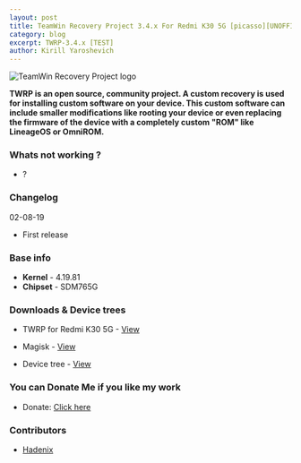 ```yaml
---
layout: post
title: TeamWin Recovery Project 3.4.x For Redmi K30 5G [picasso][UNOFFICIAL]
category: blog
excerpt: TWRP-3.4.x [TEST]
author: Kirill Yaroshevich
---
```


![TeamWin Recovery Project logo](http://Hadenix.github.io/images/redmi-k30-5g/twrp.jpg)

**TWRP is an open source, community project. A custom recovery is used for installing custom software on your device.
 This custom software can include smaller modifications like rooting your device or even replacing
 the firmware of the device with a completely custom "ROM" like LineageOS or OmniROM.**

### Whats not working ?
* ?

### Changelog

02-08-19
- First release

### Base info
* **Kernel** - 4.19.81
* **Chipset** - SDM765G

### Downloads & Device trees
* TWRP for Redmi K30 5G - [View](https://sourceforge.net/projects/redmi-k30-5g-picasso/files/TWRP/)
* Magisk - [View](https://github.com/topjohnwu/Magisk/releases)

* Device tree - [View](https://github.com/Redmi-K30-5G/device_xiaomi_picasso_recovery/tree/android-10.0_twrp)

### You can Donate Me if you like my work
* Donate: [Click here](https://money.yandex.ru/to/410018830733273)

### Contributors
* [Hadenix](https://t.me/Hadenix)